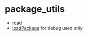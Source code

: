 ﻿# package_utils



+ [read](package_utils/read.1) 
+ [loadPackage](package_utils/loadPackage.1) for debug used only
